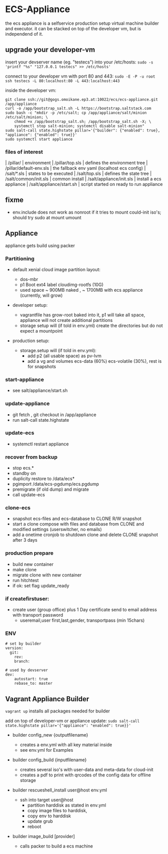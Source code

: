 # ECS-Appliance

the ecs appliance is a selfservice production setup virtual machine builder and executor.
it can be stacked on top of the developer vm, but is independend of it.

## upgrade your developer-vm

insert your devserver name (eg. "testecs") into your /etc/hosts:
`sudo -s 'printf "%s" "127.0.0.1 testecs" >> /etc/hosts'`

connect to your developer vm with port 80 and 443:
`sudo -E -P -u root ssh testecs -L 80:localhost:80 -L 443:localhost:443`

inside the developer vm:
```
git clone ssh://git@gogs.omoikane.ep3.at:10022/ecs/ecs-appliance.git /app/appliance
curl -o /app/bootstrap_salt.sh -L https://bootstrap.saltstack.com
sudo bash -c "mkdir -p /etc/salt; cp /app/appliance/salt/minion /etc/salt/minion; \
    chmod +x /app/bootstrap_salt.sh; /app/bootstrap_salt.sh -X; \
    systemctl stop salt-minion; systemctl disable salt-minion"
sudo salt-call state.highstate pillar='{"builder": {"enabled": true}, "appliance": {"enabled": true}}'
sudo systemctl start appliance
```

### files of interest

| /pillar/                    | environment
| /pillar/top.sls             | defines the environment tree
| /pillar/default-env.sls     | the fallback env yaml (localhost ecs config)
| /salt/*.sls                 | states to be executed
| /salt/top.sls               | defines the state tree
| /salt/common/init.sls       | common install
| /salt/appliance/init.sls    | install a ecs appliance
| /salt/appliance/start.sh    | script started on ready to run appliance

## fixme
+ env.include does not work as nonroot if it tries to mount could-init iso's; should try sudo at mount umount

## Appliance

appliance gets build using packer

### Partitioning

+ default xenial cloud image partition layout:
    + dos-mbr
    + p1 Boot ext4 label cloudimg-rootfs (10G)
    + used space ~ 900MB naked , ~ 1700MB with ecs appliance (currently, will grow)

+ developer setup:
    + vagrantfile has grow-root baked into it, p1 will take all space, appliance will not create additional partitions
    + storage setup will (if told in env.yml) create the directories but do not expect a mountpoint

+ production setup:
    + storage.setup will (if told in env.yml):
        + add p2 (all usable space) as pv-lvm
        + add a vg and volumes ecs-data (60%) ecs-volatile (30%), rest is for snapshots

### start-appliance
+ see salt/appliance/start.sh

### update-appliance
+ git fetch , git checkout in /app/appliance
+ run salt-call state.highstate

### update-ecs
+ systemctl restart appliance

### recover from backup
+ stop ecs.*
+ standby on
+ duplicity restore to /data/ecs*
+ pgimport /data/ecs-pgdump/ecs.pgdump
+ premigrate (if old dump) and migrate
+ call update-ecs

### clone-ecs
+ snapshot ecs-files and ecs-database to CLONE R/W snapshot
+ start a clone compose with files and database from CLONE and modified settings
    (userswitcher, no emails)
+ add a onetime cronjob to shutdown clone and delete CLONE snapshot after 3 days

### production prepare
+ build new container
+ make clone
+ migrate clone with new container
+ run hitchtest
+ if ok: set flag update_ready

### if createfirstuser:
+ create user (group office) plus 1 Day certificate send to email address with transport password
    + useremail,user first,last,gender, transportpass (min 15chars)

### ENV
```
# set by builder
version:
  git:
    rev:
    branch:

# used by devserver
dev:
    autostart: true
    rebase_to: master

```

## Vagrant Appliance Builder

`vagrant up` installs all packages needed for builder

add on top of developer-vm or appliance update:
`sudo salt-call state.highstate pillar='{"appliance": "enabled": true}}'`

+ builder config_new {outputfilename}
    + creates a env.yml with all key material inside
    + see env.yml for Examples

+ builder config_build {inputfilename}
    + creates several iso's with user-data and meta-data for cloud-init
    + creates a pdf to print with qrcodes of the config data for offline storage

+ builder rescueshell_install user@host env.yml
    + ssh into target user@host
        + partition harddisk as stated in env.yml
        + copy image files to harddisk,
        + copy env to harddisk
        + update grub
        + reboot

+ builder image_build [provider]
    + calls packer to build a ecs machine
